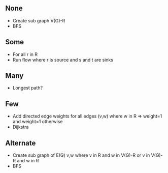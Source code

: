 ## None
- Create sub graph V(G)-R
- BFS

## Some
- For all r in R
- Run flow where r is source and s and t are sinks

## Many
- Longest path?

## Few
- Add directed edge weights
  for all edges (v,w) where w in R => weight=1 and weight=1 otherwise
- Dijkstra

## Alternate
- Create sub graph of E(G) v,w where v in R and w in V(G)-R or v in V(G)-R and w in R
- BFS
